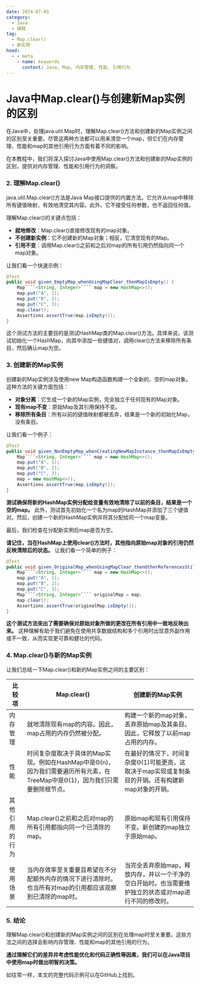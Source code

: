 ```yaml
---
date: 2024-07-03
category:
  - Java
  - 编程
tag:
  - Map.clear()
  - 新实例
head:
  - - meta
    - name: keywords
      content: Java, Map, 内存管理, 性能, 引用行为
---
```

# Java中Map.clear()与创建新Map实例的区别

在Java中，处理java.util.Map时，理解Map.clear()方法和创建新的Map实例之间的区别至关重要。尽管这两种方法都可以用来清空一个map，但它们在内存管理、性能和map的其他引用行为方面有着不同的影响。

在本教程中，我们将深入探讨Java中使用Map.clear()方法和创建新的Map实例的区别，提供对内存管理、性能和引用行为的洞察。

### 2. 理解Map.clear()
java.util.Map.clear()方法是Java Map接口提供的内置方法。它允许从map中移除所有键值映射，有效地清空其内容。此外，它不接受任何参数，也不返回任何值。

理解Map.clear()的关键点包括：
- **就地修改**：Map.clear()直接修改现有的map对象。
- **不创建新实例**：它不创建新的Map对象；相反，它清空现有的Map。
- **引用不变**：调用Map.clear()之前和之后对map的所有引用仍然指向同一个map对象。

让我们看一个快速示例：

```java
@Test
public void given_EmptyMap_whenUsingMapClear_thenMapIsEmpty() {
    Map````<String, Integer>```` map = new HashMap<>();
    map.put("A", 1);
    map.put("B", 2);
    map.put("C", 3);
    map.clear();
    Assertions.assertTrue(map.isEmpty());
}
```

这个测试方法的主要目的是测试HashMap类的Map.clear()方法。具体来说，该测试初始化一个HashMap，向其中添加一些键值对，调用clear()方法来移除所有条目，然后确认map为空。

### 3. 创建新的Map实例
创建新的Map实例涉及使用new Map构造函数构建一个全新的、空的map对象。这种方法的关键方面包括：

- **对象分离**：它生成一个新的Map实例，完全独立于任何现有的Map对象。
- **现有map不变**：原始Map及其引用保持不变。
- **移除所有条目**：所有以前的键值映射都被丢弃，结果是一个新的初始化Map，没有条目。

让我们看一个例子：

```java
@Test
public void given_NonEmptyMap_whenCreatingNewMapInstance_thenMapIsEmpty() {
    Map````<String, Integer>```` map = new HashMap<>();
    map.put("A", 1);
    map.put("B", 2);
    map.put("C", 3);
    map = new HashMap<>();
    Assertions.assertTrue(map.isEmpty());
}
```

**测试确保将新的HashMap实例分配给变量有效地清除了以前的条目，结果是一个空的map。** 此外，测试首先初始化一个名为map的HashMap并添加了三个键值对。然后，创建一个新的HashMap实例并将其分配给同一个map变量。

最后，我们检查在分配新实例后map是否为空。

**请记住，当在HashMap上使用clear()方法时，其他指向原始map对象的引用仍然反映清除后的状态。** 让我们看一个简单的例子：

```java
@Test
public void given_OriginalMap_whenUsingMapClear_thenOtherReferencesStillPointToClearedMap() {
    Map````<String, Integer>```` map = new HashMap<>();
    map.put("A", 1);
    map.put("B", 2);
    map.put("C", 3);
    Map````<String, Integer>```` originalMap = map;
    map.clear();
    Assertions.assertTrue(originalMap.isEmpty());
}
```

**这个测试方法突出了需要确保对原始对象所做的更改在所有引用中一致地反映出来。** 这种理解有助于我们避免在使用共享数据结构和多个引用时出现意外副作用或不一致，从而实现更可靠和健壮的代码。

### 4. Map.clear()与新的Map实例
让我们总结一下Map.clear()和新的Map实例之间的主要区别：

| 比较项 | Map.clear() | 创建新的Map实例 |
| --- | --- | --- |
| 内存管理 | 就地清除现有map的内容。因此，map占用的内存仍然被分配。 | 构建一个新的map对象，丢弃原始map及其条目。因此，它释放了以前map占用的内存。 |
| 性能 | 时间复杂度取决于具体的Map实现。例如在HashMap中是Θ(n)，因为我们需要遍历所有元素，在TreeMap中是Θ(1)，因为我们只需要删除根节点。 | 在最好的情况下，时间复杂度Θ(1)可能更高，这取决于map实现或复制条目的开销。还有构建新map对象的开销。 |
| 其他引用的行为 | Map.clear()之前和之后对map的所有引用都指向同一个已清除的map。 | 原始map和现有引用保持不变。新创建的map独立于原始map。 |
| 使用场景 | 当内存效率至关重要且希望在不分配额外内存的情况下进行清除时。也当所有对map的引用都应该观察到已清除的map时。 | 当完全丢弃原始map，释放内存，并以一个干净的空白开始时。也当需要维护独立的状态或对map进行不同的修改时。 |

### 5. 结论
理解Map.clear()和创建新的Map实例之间的区别在处理map时至关重要。这些方法之间的选择会影响内存管理、性能和map的其他引用的行为。

**通过理解它们的差异并考虑性能优化和代码正确性等因素，我们可以在Java项目中使用map时做出明智的决策。**

如往常一样，本文的完整代码示例可以在GitHub上找到。
